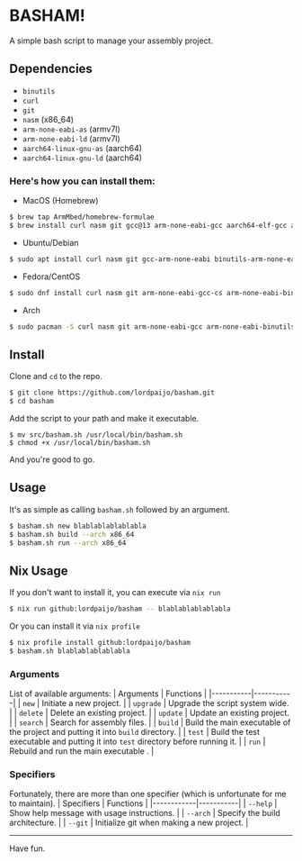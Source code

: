 # BASHAM!

A simple bash script to manage your assembly project.

## Dependencies
- `binutils`
- `curl`
- `git`
- `nasm` (x86_64)
- `arm-none-eabi-as` (armv7l)
- `arm-none-eabi-ld` (armv7l)
- `aarch64-linux-gnu-as` (aarch64)
- `aarch64-linux-gnu-ld` (aarch64)

### Here's how you can install them:
- MacOS (Homebrew)
```sh
$ brew tap ArmMbed/homebrew-formulae
$ brew install curl nasm git gcc@13 arm-none-eabi-gcc aarch64-elf-gcc arm-none-eabi-binutils aarch64-linux-gnu-binutils
```

- Ubuntu/Debian
```sh
$ sudo apt install curl nasm git gcc-arm-none-eabi binutils-arm-none-eabi binutils-aarch64-linux-gnu
```

- Fedora/CentOS
```sh
$ sudo dnf install curl nasm git arm-none-eabi-gcc-cs arm-none-eabi-binutils binutils-aarch64-linux-gnu
```

- Arch
```sh
$ sudo pacman -S curl nasm git arm-none-eabi-gcc arm-none-eabi-binutils aarch64-linux-gnu-binutils
```

## Install
Clone and `cd` to the repo.
```sh
$ git clone https://github.com/lordpaijo/basham.git
$ cd basham
```

Add the script to your path and make it executable.
```
$ mv src/basham.sh /usr/local/bin/basham.sh
$ chmod +x /usr/local/bin/basham.sh
```

And you're good to go.

## Usage

It's as simple as calling `basham.sh` followed by an argument.

```sh
$ basham.sh new blablablablablabla
$ basham.sh build --arch x86_64
$ basham.sh run --arch x86_64
```

## Nix Usage
If you don't want to install it, you can execute via `nix run`
```sh
$ nix run github:lordpaijo/basham -- blablablablablabla
```
Or you can install it via `nix profile`
```sh
$ nix profile install github:lordpaijo/basham
$ basham.sh blablablablablabla
```

### Arguments

List of available arguments:
| Arguments | Functions |
|-----------|-----------|
| `new` | Initiate a new project. |
| `upgrade` | Upgrade the script system wide. |
| `delete` | Delete an existing project. |
| `update` | Update an existing project. |
| `search` | Search for assembly files. |
| `build` | Build the main executable of the project and putting it into `build` directory. |
| `test` | Build the test executable and putting it into `test` directory before running it. |
| `run` | Rebuild and run the main executable . |

### Specifiers

Fortunately, there are more than one specifier (which is unfortunate for me to maintain).
| Specifiers | Functions |
|------------|-----------|
| `--help`   | Show help message with usage instructions. |
| `--arch`   | Specify the build architecture. |
| `--git`    | Initialize git when making a new project. |

---

Have fun.
